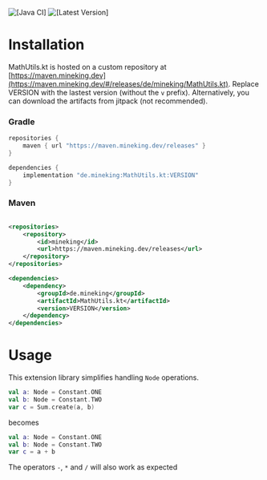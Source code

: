 ![[Java CI]](https://github.com/MineKing9534/MathUtils.kt/actions/workflows/check.yml/badge.svg)
![[Latest Version]](https://maven.mineking.dev/api/badge/latest/releases/de/mineking/MathUtils.kt?prefix=v&name=Latest%20Version&color=0374b5)

# Installation

MathUtils.kt is hosted on a custom repository at [https://maven.mineking.dev](https://maven.mineking.dev/#/releases/de/mineking/MathUtils.kt). Replace VERSION with the lastest version (without the `v` prefix).
Alternatively, you can download the artifacts from jitpack (not recommended).

### Gradle

```groovy
repositories {
    maven { url "https://maven.mineking.dev/releases" }
}

dependencies {
    implementation "de.mineking:MathUtils.kt:VERSION"
}
```

### Maven

```xml

<repositories>
    <repository>
        <id>mineking</id>
        <url>https://maven.mineking.dev/releases</url>
    </repository>
</repositories>

<dependencies>
    <dependency>
        <groupId>de.mineking</groupId>
        <artifactId>MathUtils.kt</artifactId>
        <version>VERSION</version>
    </dependency>
</dependencies>
```

# Usage
This extension library simplifies handling `Node` operations. 

```kotlin
val a: Node = Constant.ONE
val b: Node = Constant.TWO
var c = Sum.create(a, b)
```
becomes
```kotlin
val a: Node = Constant.ONE
val b: Node = Constant.TWO
var c = a + b
```

The operators `-`, `*` and `/` will also work as expected